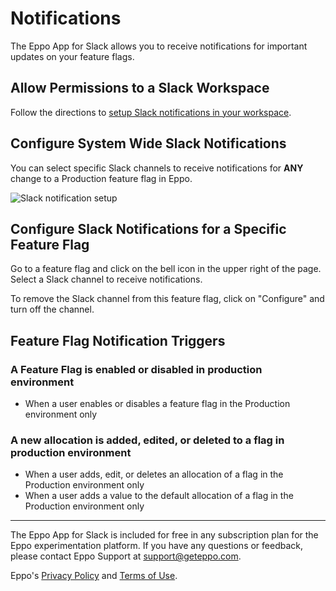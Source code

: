 # Notifications

The Eppo App for Slack allows you to receive notifications for important updates on your feature flags.

## Allow Permissions to a Slack Workspace

Follow the directions to [setup Slack notifications in your workspace](../administration/slack-notifications.md).

## Configure System Wide Slack Notifications

You can select specific Slack channels to receive notifications for **ANY** change to a Production feature flag in Eppo.

![Slack notification setup](/img/administration/global-slack-notifications.png)

## Configure Slack Notifications for a Specific Feature Flag

Go to a feature flag and click on the bell icon in the upper right of the page. Select a Slack channel to receive notifications.

To remove the Slack channel from this feature flag, click on "Configure" and turn off the channel.

## Feature Flag Notification Triggers

### A Feature Flag is enabled or disabled in production environment

- When a user enables or disables a feature flag in the Production environment only

### A new allocation is added, edited, or deleted to a flag in production environment

- When a user adds, edit, or deletes an allocation of a flag in the Production environment only
- When a user adds a value to the default allocation of a flag in the Production environment only

---

The Eppo App for Slack is included for free in any subscription plan for the Eppo experimentation platform. If you have any questions or feedback, please contact Eppo Support at [support@geteppo.com](mailto:support@geteppo.com).

Eppo's [Privacy Policy](https://app.termly.io/document/privacy-policy/a555478b-524f-4b53-b70e-6575d94ad3c7) and [Terms of Use](https://app.termly.io/document/terms-of-use-for-saas/4c635cc8-24f6-4c05-83fa-0382fca756ce).
